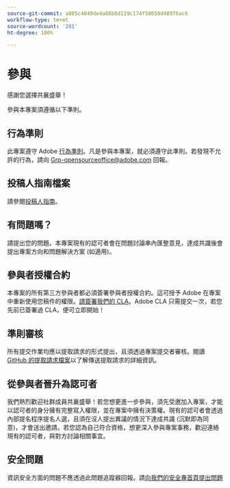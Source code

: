 ```yaml
---
source-git-commit: a805c4049de4a86b0d119c174f50658d48976ac6
workflow-type: tm+mt
source-wordcount: '281'
ht-degree: 100%

---
```

# 參與

感謝您選擇共襄盛舉！

參與本專案須遵循以下準則。

## 行為準則

此專案遵守 Adobe [行為準則](code-of-conduct.md)。凡是參與本專案，就必須遵守此準則。若發現不允許的行為，請向 
[Grp-opensourceoffice@adobe.com](mailto:Grp-opensourceoffice@adobe.com) 回報。

## 投稿人指南檔案

請參閱[投稿人指南](https://experienceleague.adobe.com/docs/contributor/contributor-guide/introduction.html?lang=zh-Hant)。

## 有問題嗎？

請提出您的問題。本專案現有的認可者會在問題討論串內匯整意見，達成共識後會提出專案方向和問題解決方案 (如適用)。

## 參與者授權合約

本專案的所有第三方參與者都必須簽署參與者授權合約。這可授予 Adobe 在專案中重新使用您稿件的權限。[請簽署我們的 CLA](http://opensource.adobe.com/cla.html)。Adobe CLA 只需提交一次，若您先前已簽署過 CLA，便可立即開始！

## 準則審核

所有提交作業均應以提取請求的形式提出，且須透過專案提交者審核。閱讀 [GitHub 的提取請求檔案](https://help.github.com/articles/about-pull-requests/)以了解傳送提取請求的詳細資訊。

<!--
Lastly, please follow the [pull request template](PULL_REQUEST_TEMPLATE.md) when
submitting a pull request!
-->

## 從參與者晉升為認可者

我們熱烈歡迎社群成員共襄盛舉！若您想更進一步參與，須先受邀加入專案，才能以認可者的身分擁有完整寫入權限，並在專案中擁有決策權。現有的認可者會透過內部提名程序提名人選，且須在沒人提出異議的情況下達成共識 (沉默即為同意)，才會送出邀請。若您認為自己符合資格，想更深入參與專案事務，歡迎連絡現有的認可者，與對方討論相關事宜。

## 安全問題

資訊安全方面的問題不應透過此問題追蹤器回報。請[向我們的安全專首頁提出問題](https://helpx.adobe.com/tw/security/alertus.html)
